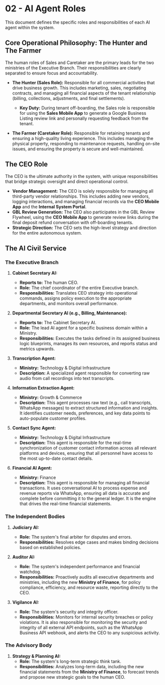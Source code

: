 # 02 - AI Agent Roles

This document defines the specific roles and responsibilities of each AI agent within the system.

## Core Operational Philosophy: The Hunter and The Farmer

The human roles of Sales and Caretaker are the primary leads for the two ministries of the Executive Branch. Their responsibilities are clearly separated to ensure focus and accountability.

- **The Hunter (Sales Role):** Responsible for all commercial activities that drive business growth. This includes marketing, sales, negotiating contracts, and managing all financial aspects of the tenant relationship (billing, collections, adjustments, and final settlements).
    - **Key Duty:** During tenant off-boarding, the Sales role is responsible for using the **Sales Mobile App** to generate a Google Business Listing review link and personally requesting feedback from the tenant.

- **The Farmer (Caretaker Role):** Responsible for retaining tenants and ensuring a high-quality living experience. This includes managing the physical property, responding to maintenance requests, handling on-site issues, and ensuring the property is secure and well-maintained.

## The CEO Role

The CEO is the ultimate authority in the system, with unique responsibilities that bridge strategic oversight and direct operational control.

- **Vendor Management:** The CEO is solely responsible for managing all third-party vendor relationships. This includes adding new vendors, logging interactions, and managing financial records via the **CEO Mobile App** and the **Internal System Portal**.
- **GBL Review Generation:** The CEO also participates in the GBL Review Flywheel, using the **CEO Mobile App** to generate review links during the final deposit refund conversation with off-boarding tenants.
- **Strategic Direction:** The CEO sets the high-level strategy and direction for the entire autonomous system.


## The AI Civil Service

### The Executive Branch

1.  **Cabinet Secretary AI:**
    *   **Reports to:** The human CEO.
    *   **Role:** The chief coordinator of the entire Executive branch.
    *   **Responsibilities:** Translates CEO strategy into operational commands, assigns policy execution to the appropriate departments, and monitors overall performance.

2.  **Departmental Secretary AI (e.g., Billing, Maintenance):**
    *   **Reports to:** The Cabinet Secretary AI.
    *   **Role:** The lead AI agent for a specific business domain within a Ministry.
    *   **Responsibilities:** Executes the tasks defined in its assigned business logic blueprints, manages its own resources, and reports status and metrics upwards.

3.  **Transcription Agent:**
    *   **Ministry:** Technology & Digital Infrastructure
    *   **Description:** A specialized agent responsible for converting raw audio from call recordings into text transcripts.

4.  **Information Extraction Agent:**
    *   **Ministry:** Growth & Commerce
    *   **Description:** This agent processes raw text (e.g., call transcripts, WhatsApp messages) to extract structured information and insights. It identifies customer needs, preferences, and key data points to auto-populate customer profiles.

5.  **Contact Sync Agent:**
    *   **Ministry:** Technology & Digital Infrastructure
    *   **Description:** This agent is responsible for the real-time synchronization of customer contact information across all relevant platforms and devices, ensuring that all personnel have access to the most up-to-date contact details.

6.  **Financial AI Agent:**
    *   **Ministry:** Finance
    *   **Description:** This agent is responsible for managing all financial transactions. It uses conversational AI to process expense and revenue reports via WhatsApp, ensuring all data is accurate and complete before committing it to the general ledger. It is the engine that drives the real-time financial statements.

### The Independent Bodies

1.  **Judiciary AI:**
    *   **Role:** The system's final arbiter for disputes and errors.
    *   **Responsibilities:** Resolves edge cases and makes binding decisions based on established policies.

2.  **Auditor AI:**
    *   **Role:** The system's independent performance and financial watchdog.
    *   **Responsibilities:** Proactively audits all executive departments and ministries, including the new **Ministry of Finance**, for policy compliance, efficiency, and resource waste, reporting directly to the CEO.

3.  **Vigilance AI:**
    *   **Role:** The system's security and integrity officer.
    *   **Responsibilities:** Monitors for internal security breaches or policy violations. It is also responsible for monitoring the security and integrity of all external API endpoints, such as the WhatsApp Business API webhook, and alerts the CEO to any suspicious activity.

### The Advisory Body

1.  **Strategy & Planning AI:**
    *   **Role:** The system's long-term strategic think tank.
    *   **Responsibilities:** Analyzes long-term data, including the new financial statements from the **Ministry of Finance**, to forecast trends and propose new strategic goals to the human CEO.
